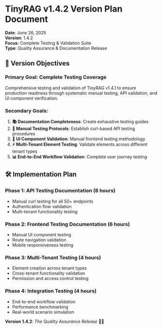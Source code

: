 # TinyRAG v1.4.2 Version Plan Document

**Date**: June 26, 2025  
**Version**: 1.4.2  
**Focus**: Complete Testing & Validation Suite  
**Type**: Quality Assurance & Documentation Release

## 🎯 Version Objectives

### Primary Goal: Complete Testing Coverage
Comprehensive testing and validation of TinyRAG v1.4.1 to ensure production readiness through systematic manual testing, API validation, and UI component verification.

### Secondary Goals:
1. **📚 Documentation Completeness**: Create exhaustive testing guides
2. **🔧 Manual Testing Protocols**: Establish curl-based API testing procedures
3. **🎨 UI Component Validation**: Manual frontend testing methodology
4. **⚡ Multi-Tenant Element Testing**: Validate elements across different tenant types
5. **📊 End-to-End Workflow Validation**: Complete user journey testing

## 🛠️ Implementation Plan

### Phase 1: API Testing Documentation (8 hours)
- Manual curl testing for all 50+ endpoints
- Authentication flow validation
- Multi-tenant functionality testing

### Phase 2: Frontend Testing Documentation (6 hours) 
- Manual UI component testing
- Route navigation validation
- Mobile responsiveness testing

### Phase 3: Multi-Tenant Testing (4 hours)
- Element creation across tenant types
- Cross-tenant functionality validation
- Permission and access control testing

### Phase 4: Integration Testing (4 hours)
- End-to-end workflow validation
- Performance benchmarking
- Real-world scenario simulation

**Version 1.4.2**: *The Quality Assurance Release* 🧪✅

